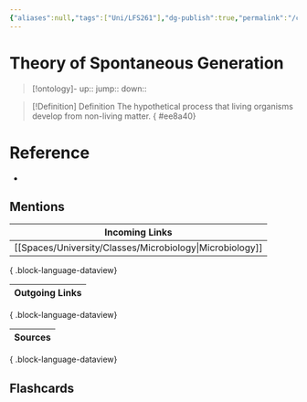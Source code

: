 ```yaml
---
{"aliases":null,"tags":["Uni/LFS261"],"dg-publish":true,"permalink":"/cards/theory-of-spontaneous-generation/","dgPassFrontmatter":true}
---
```


# Theory of Spontaneous Generation

> [!ontology]-
> up:: 
> jump:: 
> down:: 

> [!Definition] Definition
> The hypothetical process that living organisms develop from non-living matter.
{ #ee8a40}


# Reference
- 

## Mentions
| Incoming Links                                              |
| ----------------------------------------------------------- |
| [[Spaces/University/Classes/Microbiology\|Microbiology]] |

{ .block-language-dataview}

| Outgoing Links |
| -------------- |

{ .block-language-dataview}

| Sources |
| ------- |

{ .block-language-dataview}

## Flashcards 

